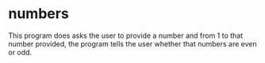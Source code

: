 # numbers
This program does asks the user to provide a number and from 1 to that number provided, the program tells the user whether that numbers are even or odd.
